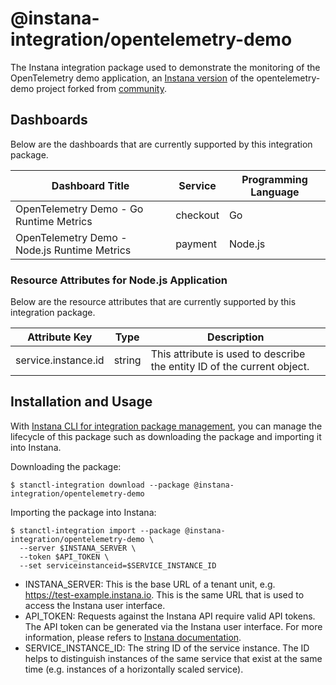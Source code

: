 # @instana-integration/opentelemetry-demo

The Instana integration package used to demonstrate the monitoring of the OpenTelemetry demo application, an [Instana version](https://github.com/instana/opentelemetry-demo) of the opentelemetry-demo project forked from [community](https://github.com/open-telemetry/opentelemetry-demo).

## Dashboards

Below are the dashboards that are currently supported by this integration package.

| Dashboard Title    | Service   |  Programming Language     |
|-------------------|--------|-----------------------|
| OpenTelemetry Demo - Go Runtime Metrics   | checkout | Go          |
| OpenTelemetry Demo - Node.js Runtime Metrics   | payment | Node.js   |

### Resource Attributes for Node.js Application

Below are the resource attributes that are currently supported by this integration package.

| Attribute Key              | Type |  Description           |
|----------------------------|-------|------------------------|
| service.instance.id        | string  | This attribute is used to describe the entity ID of the current object.  |

## Installation and Usage

With [Instana CLI for integration package management](https://github.com/instana/observability-as-code?tab=readme-ov-file#instana-cli-for-integration-package-management), you can manage the lifecycle of this package such as downloading the package and importing it into Instana.

Downloading the package:

```shell
$ stanctl-integration download --package @instana-integration/opentelemetry-demo
```

Importing the package into Instana:

```shell
$ stanctl-integration import --package @instana-integration/opentelemetry-demo \
  --server $INSTANA_SERVER \
  --token $API_TOKEN \
  --set serviceinstanceid=$SERVICE_INSTANCE_ID
```

- INSTANA_SERVER: This is the base URL of a tenant unit, e.g. https://test-example.instana.io. This is the same URL that is used to access the Instana user interface.
- API_TOKEN: Requests against the Instana API require valid API tokens. The API token can be generated via the Instana user interface. For more information, please refers to [Instana documentation](https://www.ibm.com/docs/en/instana-observability/current?topic=apis-instana-rest-api#usage-of-api-token).
- SERVICE_INSTANCE_ID: The string ID of the service instance. The ID helps to distinguish instances of the same service that exist at the same time (e.g. instances of a horizontally scaled service).
